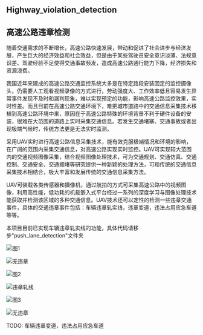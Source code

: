 ## Highway_violation_detection

## 高速公路违章检测

随着交通需求的不断增长，高速公路快速发展，带动和促进了社会进步与经济发展，产生巨大的经济效益和社会效益，但是由于某些驾驶员安全意识淡薄、法规意识差、驾驶经验不足使得交通事故频发，造成高速公路通行能力下降，经济损失和资源浪费。

我国近年来建成的高速公路交通监控系统大多是在特定路段安装固定的监控摄像头，仍需要人工观看视频录像的方式进行，劳动强度大、工作效率低且容易发生异常事件发现不及时和漏判现象，难以实现预定的功能，影响高速公路监控效果，实时性差。而且目前在高速公路交通环境下，难把城市道路中的交通信息采集技术移植到高速公路环境中来，原因在于高速公路特殊的环境背景不利于硬件设备的安装，很难在大范围的道路上实时采集交通信息。若发生交通堵塞、交通事故或者出现极端气候时，传统方法更是无法实时监测。

采用UAV实时进行高速公路信息采集技术，能有效克服极端情况和环境的影响，在广阔的范围内采集交通信息，对高速公路实现实时监控。UAV可实现较大范围内的交通视频图像采集，结合视频图像处理技术，可为交通规划、交通仿真、交通控制、交通安全、交通拥堵等研究提供一种新颖的处理方法，可和传统的交通信息采集技术相结合，极大丰富和发展传统的交通信息采集方法。

UAV可装载各类传感器和摄像机，通过航拍的方式可采集高速公路中的视频图像，利用高性能，低功耗的机载嵌入式平台经过一系列的深度学习与图像处理技术能获取并检测该区域的多种交通信息。UAV技术还可以定性的检测一些违章交通事件，具体的交通违章事件包括：车辆违章轧实线，违章变道，违法占用应急车道等等。

本项目目前已实现车辆违章轧实线的功能，具体代码请移步"push_lane_detection"文件夹

![图1](https://img-blog.csdnimg.cn/2019033121524313.png?x-oss-process=image/watermark,type_ZmFuZ3poZW5naGVpdGk,shadow_10,text_aHR0cHM6Ly9ibG9nLmNzZG4ubmV0L3UwMTA3MTIwMTI=,size_16,color_FFFFFF,t_70)


![无违章](https://img-blog.csdnimg.cn/20190331215146313.png)


![图2](https://img-blog.csdnimg.cn/20190331215217233.png?x-oss-process=image/watermark,type_ZmFuZ3poZW5naGVpdGk,shadow_10,text_aHR0cHM6Ly9ibG9nLmNzZG4ubmV0L3UwMTA3MTIwMTI=,size_16,color_FFFFFF,t_70)

![违章轧线](https://img-blog.csdnimg.cn/20190331215157407.png)

![图3](https://img-blog.csdnimg.cn/20190331215229313.png?x-oss-process=image/watermark,type_ZmFuZ3poZW5naGVpdGk,shadow_10,text_aHR0cHM6Ly9ibG9nLmNzZG4ubmV0L3UwMTA3MTIwMTI=,size_16,color_FFFFFF,t_70)

![无违章](https://img-blog.csdnimg.cn/20190331215134288.png)

TODO: 车辆违章变道，违法占用应急车道


